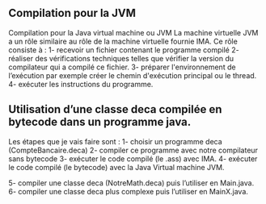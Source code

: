 ## Compilation pour la JVM

Compilation pour la Java virtual machine ou JVM
La machine virtuelle JVM a un rôle similaire au rôle de la machine virtuelle fournie IMA.
Ce rôle consiste à :
1- recevoir un fichier contenant le programme compilé
2- réaliser des vérifications techniques telles que vérifier la version du compilateur qui a compilé ce fichier.
3- préparer l'environnement de l’exécution par exemple créer le chemin d'exécution principal ou le thread.
4- exécuter les instructions du programme.

## Utilisation d’une classe deca compilée en bytecode dans un programme java.

Les étapes que je vais faire sont :
1- choisir un programme deca (CompteBancaire.deca)
2- compiler ce programme avec notre compilateur sans bytecode
3- exécuter le code compilé (le .ass) avec IMA.
4- exécuter le code compilé (le bytecode) avec la Java Virtual machine JVM.

5- compiler une classe deca (NotreMath.deca) puis l’utiliser en Main.java.
6- compiler une classe deca plus complexe puis l’utiliser en MainX.java.
